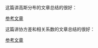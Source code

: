 这篇讲高斯分布的文章总结的很好：

[参考文章](https://zhuanlan.zhihu.com/p/36522776)



这篇讲协方差和相关系数的文章总结的很好：

[参考文章](https://www.zhihu.com/question/20852004)